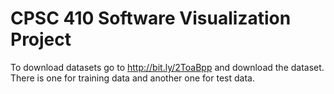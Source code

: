# CPSC 410 Software Visualization Project

To download datasets go to http://bit.ly/2ToaBpp and download the dataset. There is one for training data and another one for test data.
